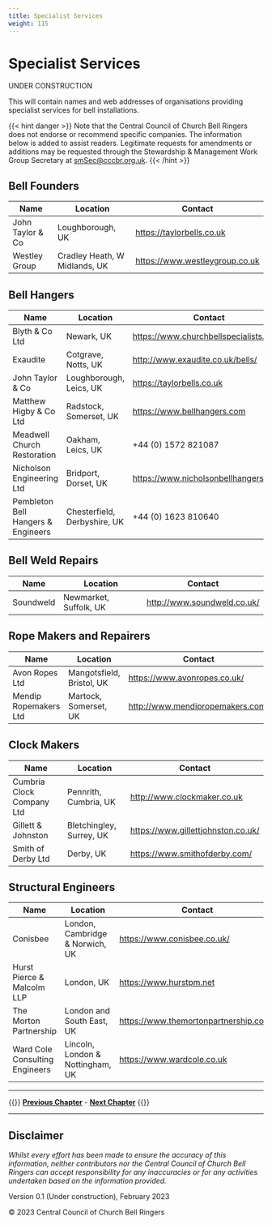 ```yaml
---
title: Specialist Services
weight: 115
---
```


# Specialist Services


UNDER CONSTRUCTION

This will contain names and web addresses of organisations providing specialist services for bell installations.

{{< hint danger >}}
Note that the Central Council of Church Bell Ringers does not endorse or recommend specific companies. The information below is added to assist readers. Legitimate requests for amendments or additions may be requested through the Stewardship & Management Work Group Secretary at smSec@cccbr.org.uk.
{{< /hint >}}

## Bell Founders

| Name | Location | Contact |
| --- | --- | --- |
|  John Taylor & Co | Loughborough, UK | https://taylorbells.co.uk  |
| Westley Group | Cradley Heath, W Midlands, UK | https://www.westleygroup.co.uk |

## Bell Hangers

| Name | Location | Contact |
| --- | --- | --- |
| Blyth & Co Ltd  | Newark, UK  | https://www.churchbellspecialists.co.uk   |
| Exaudite | Cotgrave, Notts, UK | http://www.exaudite.co.uk/bells/ |
| John Taylor & Co | Loughborough, Leics, UK | https://taylorbells.co.uk  |
| Matthew Higby & Co Ltd | Radstock, Somerset, UK | https://www.bellhangers.com |
| Meadwell Church Restoration | Oakham, Leics, UK | +44 (0) 1572 821087 |
| Nicholson Engineering Ltd | Bridport, Dorset, UK | https://www.nicholsonbellhangers.com |
| Pembleton Bell Hangers & Engineers | Chesterfield, Derbyshire, UK | +44 (0) 1623 810640 |

## Bell Weld Repairs

| Name | Location | Contact |
| --- | --- | --- |
| Soundweld  | Newmarket, Suffolk, UK  | http://www.soundweld.co.uk/ |

## Rope Makers and Repairers

| Name | Location | Contact |
| --- | --- | --- |
| Avon Ropes Ltd  | Mangotsfield, Bristol, UK | https://www.avonropes.co.uk/ |
| Mendip Ropemakers Ltd | Martock, Somerset, UK | http://www.mendipropemakers.com/ |

## Clock Makers

| Name | Location | Contact |
| --- | --- | --- |
| Cumbria Clock Company Ltd  | Pennrith, Cumbria, UK  | http://www.clockmaker.co.uk  |
| Gillett & Johnston | Bletchingley, Surrey, UK |  https://www.gillettjohnston.co.uk/ |
| Smith of Derby Ltd | Derby, UK | https://www.smithofderby.com/ |

## Structural Engineers

| Name | Location | Contact |
| --- | --- | --- |
| Conisbee | London, Cambridge & Norwich, UK | https://www.conisbee.co.uk/ |
| Hurst Pierce & Malcolm LLP | London, UK | https://www.hurstpm.net |
| The Morton Partnership | London and South East, UK | https://www.themortonpartnership.co.uk |
| Ward Cole Consulting Engineers | Lincoln, London & Nottingham, UK | https://www.wardcole.co.uk |

----

{{<hint info>}}
**[Previous Chapter](../110-project-completion/)** - **[Next Chapter](../120-glossary/)**
{{</hint>}}

----

## Disclaimer
 
*Whilst every effort has been made to ensure the accuracy of this information, neither contributors nor the Central Council of Church Bell Ringers can accept responsibility for any inaccuracies or for any activities undertaken based on the information provided.*

Version 0.1 (Under construction), February 2023

© 2023 Central Council of Church Bell Ringers
